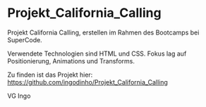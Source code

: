# Projekt_California_Calling

Projekt California Calling, erstellen im Rahmen des Bootcamps bei SuperCode.

Verwendete Technologien sind HTML und CSS.
Fokus lag auf Positionierung, Animations und Transforms.

Zu finden ist das Projekt hier: 
https://github.com/ingodinho/Projekt_California_Calling

VG
Ingo
